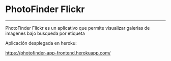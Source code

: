 # PhotoFinder Flickr
***
PhotoFinder Flickr es un aplicativo que permite visualizar galerias de imagenes bajo busqueda por etiqueta

Aplicación desplegada en heroku:

https://photofinder-app-frontend.herokuapp.com/

